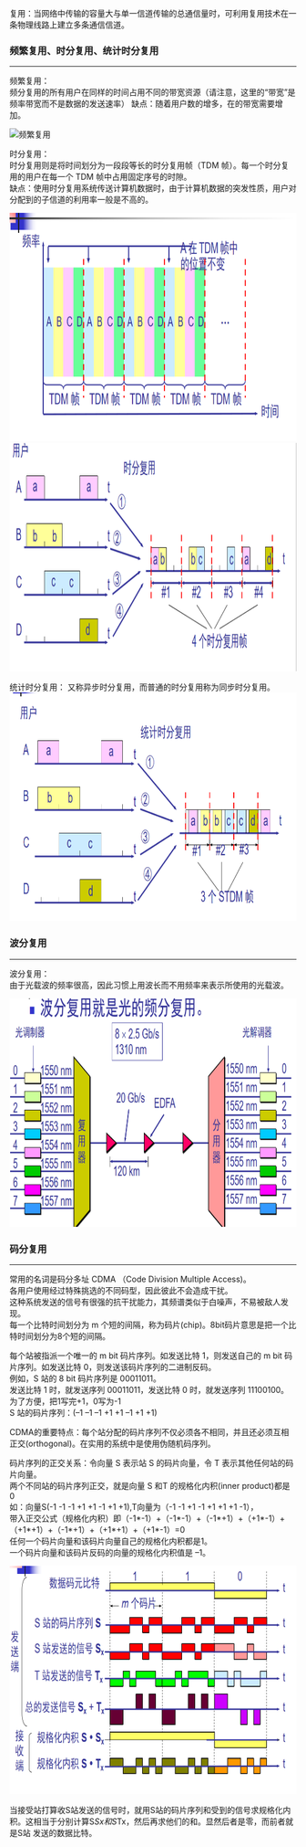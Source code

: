 复用：当网络中传输的容量大与单一信道传输的总通信量时，可利用复用技术在一条物理线路上建立多条通信信道。

### 频繁复用、时分复用、统计时分复用

---------------------
频繁复用：  
频分复用的所有用户在同样的时间占用不同的带宽资源（请注意，这里的“带宽”是频率带宽而不是数据的发送速率）
缺点：随着用户数的增多，在的带宽需要增加。

<img src="./imgs/频繁复用.png" width="800" height="400"  alt="频繁复用" >

时分复用：  
时分复用则是将时间划分为一段段等长的时分复用帧（TDM 帧）。每一个时分复用的用户在每一个 TDM 帧中占用固定序号的时隙。  
缺点：使用时分复用系统传送计算机数据时，由于计算机数据的突发性质，用户对分配到的子信道的利用率一般是不高的。 

<img src="./imgs/时分复用.png" width="800" height="400"  alt="时分复用" >

<img src="./imgs/时分复用缺点.png" width="800" height="400"  alt="时分复用缺点" >

统计时分复用： 
又称异步时分复用，而普通的时分复用称为同步时分复用。
<img src="./imgs/统计时分复用.png" width="800" height="400"  alt="统计时分复用" >

### 波分复用

---------------------
波分复用：  
由于光载波的频率很高，因此习惯上用波长而不用频率来表示所使用的光载波。

<img src="./imgs/波分复用.png" width="800" height="400"  alt="波分复用" >

### 码分复用

---------------------
常用的名词是码分多址 CDMA （Code Division Multiple Access)。  
各用户使用经过特殊挑选的不同码型，因此彼此不会造成干扰。  
这种系统发送的信号有很强的抗干扰能力，其频谱类似于白噪声，不易被敌人发现。  
每一个比特时间划分为 m 个短的间隔，称为码片(chip)。8bit码片意思是把一个比特时间划分为8个短的间隔。

每个站被指派一个唯一的 m bit 码片序列。如发送比特 1，则发送自己的 m bit 码片序列。如发送比特 0，则发送该码片序列的二进制反码。   
例如，S 站的 8 bit 码片序列是 00011011。  
发送比特 1 时，就发送序列 00011011，发送比特 0 时，就发送序列 11100100。  
为了方便，把1写完+1，0写为-1  
S 站的码片序列：(–1 –1 –1 +1 +1 –1 +1 +1)     

CDMA的重要特点：每个站分配的码片序列不仅必须各不相同，并且还必须互相正交(orthogonal)。在实用的系统中是使用伪随机码序列。  

码片序列的正交关系：令向量 S 表示站 S 的码片向量，令 T 表示其他任何站的码片向量。  
两个不同站的码片序列正交，就是向量 S 和T 的规格化内积(inner product)都是 0  
如：向量S(-1 -1 -1 +1 +1 -1 +1 +1),T向量为（-1 -1 +1 -1 +1 +1 +1 -1），  
带入正交公式（规格化内积）即（-1*-1）+（-1*-1）+（-1*+1）+（+1*-1）+（+1*+1）+（-1*+1）+（+1*+1）+（+1*-1）=0  
任何一个码片向量和该码片向量自己的规格化内积都是1。   
一个码片向量和该码片反码的向量的规格化内积值是 –1。  

<img src="./imgs/码分复用工作原理.png" width="800" height="400"  alt="码分复用工作原理" >

当接受站打算收S站发送的信号时，就用S站的码片序列和受到的信号求规格化内积。这相当于分别计算S*Sx和S*Tx，然后再求他们的和。显然后者是零，而前者就是S站
发送的数据比特。  
